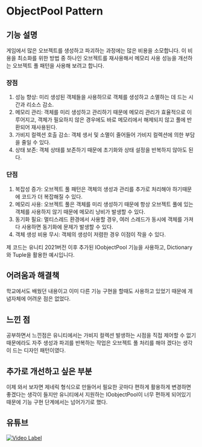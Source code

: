 # ObjectPool Pattern

## 기능 설명
 게임에서 많은 오브젝트를 생성하고 파괴하는 과정에는 많은 비용을 소모합니다.
 이 비용을 최소화를 위한 방법 중 하나인 오브젝트를 재사용해서 메모리 사용 성능을 개선하는 오브젝트 풀 패턴을 사용해 보려고 합니다.

 ### 장점
 1. 성능 향상: 미리 생성된 객체들을 사용하므로 객체를 생성하고 소멸하는 데 드는 시간과 리소스 감소.
 2. 메모리 관리: 객체를 미리 생성하고 관리하기 때문에 메모리 관리가 효율적으로 이루어지고, 객체가 필요하지 않은 경우에도 바로 메모리에서 해제되지 않고 풀에 반환되어 재사용된다.
 3. 가비지 컬렉션 호출 감소: 객체 생서 및 소멸이 줄어들어 가비지 컬렉션에 의한 부담을 줄일 수 있다.
 4. 상태 보존: 객체 상태를 보존하기 때문에 초기화와 상태 설정을 반복하지 않아도 된다.

 ### 단점
 1. 복잡성 증가: 오브젝트 풀 패턴은 객체의 생성과 관리를 추가로 처리해야 하기때문에 코드가 더 복잡해질 수 있다.
 2. 메모리 사용: 오브젝트 풀은 객체를 미리 생성하기 때문에 항상 오브젝트 풀에 있는 객체를 사용하지 않기 때문에 메모리 낭비가 발생할 수 있다.
 3. 동기화 필요: 멀티스레드 환경에서 사용할 경우, 여러 스레드가 동시에 객체를 가져다 사용하면 동기화에 문제가 발생할 수 있다.
 4. 객체 생성 비용 무시: 객체의 생성이 저렴한 경우 이점이 작을 수 있다.
 
 제 코드는 유니티 2021버전 이후 추가된 IOobjectPool 기능을 사용하고, Dictionary와 Tuple을 활용한 예시입니다.

## 어려움과 해결책
 학교에서도 배웠던 내용이고 이미 다른 기능 구현을 할때도 사용하고 있었기 때문에 개념자체에 어려운 점은 없었다.

## 느낀 점
 공부하면서 느낀점은 유니티에서는 가비지 컬렉션 발생하는 시점을 직접 제어할 수 없기 때문에라도 자주 생성과 파괴를 반복하는 작업은 오브젝트 풀 처리를 해야 겠다는 생각이 드는 디자인 패턴이였다.

## 추가로 개선하고 싶은 부분
 이제 와서 보자면 제네릭 형식으로 만들어서 필요한 곳마다 편하게 활용하게 변경하면 좋겠다는 생각이 들지만 유니티에서 지원하는 IOobjectPool이 너무 편하게 되어있기 때문에 기능 구현 단계에서는 넘어가기로 했다.
 
## 유튜브
 [![Video Label](http://img.youtube.com/vi/Wva4-o9ud-Y/0.jpg)](https://youtu.be/Wva4-o9ud-Y)
 
